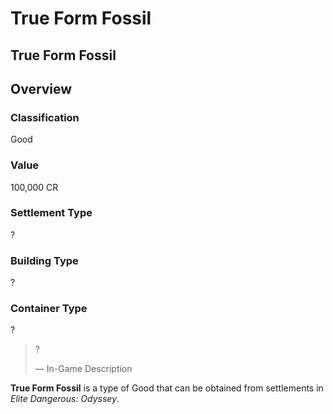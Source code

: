 # True Form Fossil
## True Form Fossil

## Overview

### Classification

Good

### Value

100,000 CR

### Settlement Type

?

### Building Type

?

### Container Type

?

> 
> 
> ?
> 
> 
> — In-Game Description
> 

**True Form Fossil** is a type of Good that can be obtained from settlements in *Elite Dangerous: Odyssey*.